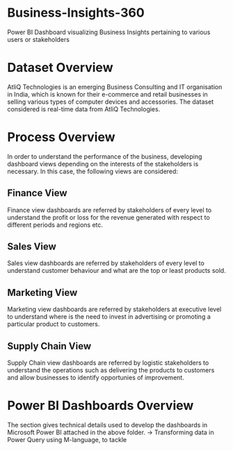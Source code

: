 # Business-Insights-360
Power BI Dashboard visualizing Business Insights pertaining to various users or stakeholders

# Dataset Overview
AtliQ Technologies is an emerging Business Consulting and IT organisation in India, which is known for their e-commerce and retail businesses in selling various types of computer devices and accessories. The dataset considered is real-time data from AtliQ Technologies. 

# Process Overview
In order to understand the performance of the business, developing dashboard views depending on the interests of the stakeholders is necessary. In this case, the following views are considered:

## Finance View 
Finance view dashboards are referred by stakeholders of every level to understand the profit or loss for the revenue generated with respect to different periods and regions etc.

## Sales View
Sales view dashboards are referred by stakeholders of every level to understand customer behaviour and what are the top or least products sold.

## Marketing View 
Marketing view dashboards are referred by stakeholders at executive level to understand where is the need to invest in advertising or promoting a particular product to customers.

## Supply Chain View 
Supply Chain view dashboards are referred by logistic stakeholders to understand the operations such as delivering the products to customers and allow businesses to identify opportunies of improvement.

# Power BI Dashboards Overview
The section gives technical details used to develop the dashboards in Microsoft Power BI attached in the above folder.
 -> Transforming data in Power Query using M-language, to tackle 
